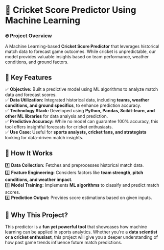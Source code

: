 # 🏏 **Cricket Score Predictor Using Machine Learning**

### 🔥 **Project Overview**  
A Machine Learning-based **Cricket Score Predictor** that leverages historical match data to forecast game outcomes. While cricket is unpredictable, our model provides valuable insights based on team performance, weather conditions, and ground factors.  

## 🚀 **Key Features**  

✅ **Objective:** Built a predictive model using ML algorithms to analyze match data and forecast scores.  
✅ **Data Utilization:** Integrated historical data, including **teams, weather conditions, and ground specifics**, to enhance prediction accuracy.  
✅ **Technology Stack:** Developed using **Python, Pandas, Scikit-learn, and other ML libraries** for data analysis and prediction.  
✅ **Predictive Accuracy:** While no model can guarantee 100% accuracy, this tool offers insightful forecasts for cricket enthusiasts.  
✅ **Use Case:** Useful for **sports analysts, cricket fans, and strategists** looking for data-driven match insights.  

## 📌 **How It Works**  
1️⃣ **Data Collection:** Fetches and preprocesses historical match data.  
2️⃣ **Feature Engineering:** Considers factors like **team strength, pitch conditions, and weather impact**.  
3️⃣ **Model Training:** Implements **ML algorithms** to classify and predict match scores.  
4️⃣ **Prediction Output:** Provides score estimations based on given inputs.  

## 🎯 **Why This Project?**  
This predictor is a **fun yet powerful tool** that showcases how machine learning can be applied in sports analytics. Whether you're a **data scientist or a cricket enthusiast**, this project will give you a deeper understanding of how past game trends influence future match predictions.  
